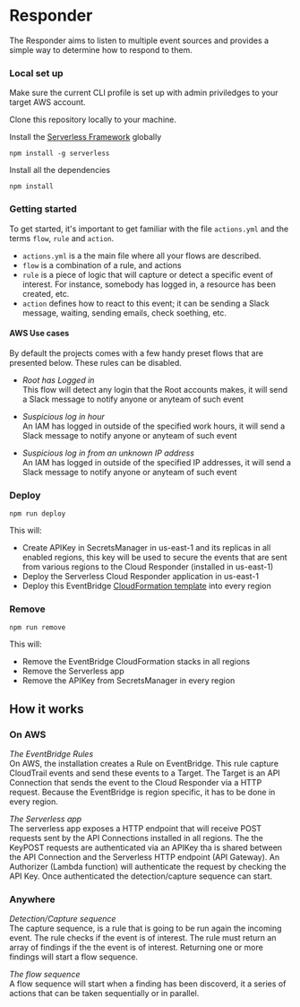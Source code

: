 # Responder

The Responder aims to listen to multiple event sources and provides a simple way to determine how to respond to them.

### Local set up

Make sure the current CLI profile is set up with admin priviledges to your target AWS account.

Clone this repository locally to your machine.

Install the [Serverless Framework](https://github.com/serverless/serverless#readme) globally

```
npm install -g serverless
```

Install all the dependencies

```
npm install
```

### Getting started

To get started, it's important to get familiar with the file `actions.yml` and the terms `flow`, `rule` and `action`.

- `actions.yml` is a the main file where all your flows are described.
- `flow` is a combination of a rule, and actions
- `rule` is a piece of logic that will capture or detect a specific event of interest. For instance, somebody has logged in, a resource has been created, etc.
- `action` defines how to react to this event; it can be sending a Slack message, waiting, sending emails, check soething, etc.

#### AWS Use cases

By default the projects comes with a few handy preset flows that are presented below. These rules can be disabled.

- *Root has Logged in*<br />
This flow will detect any login that the Root accounts makes, it will send a Slack message to notify anyone or anyteam of such event

- *Suspicious log in hour*<br />
An IAM has logged in outside of the specified work hours, it will send a Slack message to notify anyone or anyteam of such event

- *Suspicious log in from an unknown IP address*<br />
An IAM has logged in outside of the specified IP addresses, it will send a Slack message to notify anyone or anyteam of such event

### Deploy

```
npm run deploy
```
This will:
- Create APIKey in SecretsManager in us-east-1 and its replicas in all enabled regions, this key will be used to secure the events that are sent from various regions to the Cloud Responder (installed in us-east-1)
- Deploy the Serverless Cloud Responder application in us-east-1
- Deploy this EventBridge [CloudFormation template](aws-eventbridge.yml) into every region

### Remove

```
npm run remove
```

This will:
- Remove the EventBridge CloudFormation stacks in all regions
- Remove the Serverless app
- Remove the APIKey from SecretsManager in every region

## How it works

### On AWS

*The EventBridge Rules*<br />
On AWS, the installation creates a Rule on EventBridge. This rule capture CloudTrail events and send these events to a Target.
The Target is an API Connection that sends the event to the Cloud Responder via a HTTP request.
Because the EventBridge is region specific, it has to be done in every region.

*The Serverless app*<br />
The serverless app exposes a HTTP endpoint that will receive POST requests sent by the API Connections installed in all regions. The the KeyPOST requests are authenticated via an APIKey tha is shared between the API Connection and the Serverless HTTP endpoint (API Gateway). An Authorizer (Lambda function) will authenticate the request by checking the API Key. Once authenticated the detection/capture sequence can start.

### Anywhere

*Detection/Capture sequence*<br />
The capture sequence, is a rule that is going to be run again the incoming event. The rule checks if the event is of interest. The rule must return an array of findings if the the event is of interest. Returning one or more findings will start a flow sequence.

*The flow sequence*<br />
A flow sequence will start when a finding has been discoverd, it a series of actions that can be taken sequentially or in parallel.